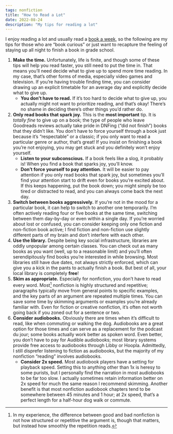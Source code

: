 ```yaml
---
tags: nonfiction
title: "How to Read a Lot"
date: 2022-08-24
description: "My tips for reading a lot"
---
```


I enjoy reading a lot and usually read a [book a week](/logs), so the following are my tips for those who are “book curious” or just want to recapture the feeling of staying up all night to finish a book in grade school.

1. **Make the time.** Unfortunately, life is finite, and though some of these tips will help you read faster, you still need to put the time in. That means you’ll need decide what to give up to spend more time reading. In my case, that’s other forms of media, especially video games and television. If you’re having trouble finding time, you can consider drawing up an explicit timetable for an average day and explicitly decide what to give up.
    - **You don’t have to read.** If it’s too hard to decide what to give up, you actually might not want to prioritize reading, and that’s okay! There’s no shame in deciding there’s other things you’d rather do.
2. **Only read books that spark joy.** This is the **most important** tip. It is _totally fine_ to give up on a book; the type of people who leave Goodreads reviews actually take pride in DNFing (“did not finish”) books that they didn’t like. You don’t have to force yourself through a book just because it’s “respectable” or a classic; if you only want to read a particular genre or author, that’s great! If you insist on finishing a book you’re not enjoying, you may get stuck and you definitely won’t enjoy yourself.
    - **Listen to your subconscious.** If a book feels like a slog, it probably is! When you find a book that sparks joy, you’ll know.
    - **Don’t force yourself to pay attention.** It will be easier to pay attention if you only read books that spark joy, but sometimes you’ll find your attention start to drift even for books you’re excited about. If this keeps happening, put the book down; you might simply be too tired or distracted to read, and you can always come back the next day.
3. **Switch between books aggressively.** If you’re not in the mood for a particular book, it can help to switch to another one temporarily. I’m often actively reading four or five books at the same time, switching between them day-by-day or even within a single day. If you’re worried about lost or confused, you can consider keeping only one fiction and non-fiction book active; I find fiction and non-fiction use slightly different parts of my brain and don’t interfere with each other.
4. **Use the library.** Despite being key social infrastructure, libraries are oddly unpopular among certain classes. You can check out as many books as you want (well, up to a reasonable limit) and you’ll often serendipitously find books you’re interested in while browsing. Most libraries still have due dates, not always strictly enforced, which can give you a kick in the pants to actually finish a book. But best of all, your local library is completely **free**!
5. **Skim as appropriate.** Especially for nonfiction, you don’t have to read every word. Most[^1] nonfiction is highly structured and repetitive; paragraphs typically move from general points to specific examples, and the key parts of an argument are repeated multiple times. You can save some time by skimming arguments or examples you’re already familiar with. Even for fiction or creative nonfiction, it’s often not worth going back if you zoned out for a sentence or two.
6. **Consider audiobooks.** Obviously there are times when it’s difficult to read, like when commuting or walking the dog. Audiobooks are a great option for those times and can serve as a replacement for the podcast du jour; some books actually work better as spoken word. Even better, you don’t have to pay for Audible audiobooks; most library systems provide free access to audiobooks through Libby or Hoopla. Admittedly, I still disprefer listening to fiction as audiobooks, but the majority of my nonfiction “reading” involves audiobooks.
    - **Consider 2x speed.** Most audiobook players have a setting for playback speed. Setting this to anything other than 1x is heresy to some purists, but I personally find the narration in most audiobooks to be far too slow. I actually sometimes retain information better on 2x speed for much the same reason I recommend skimming. Another benefit is that most nonfiction audiobook chapters tend to be somewhere between 45 minutes and 1 hour; at 2x speed, that’s a perfect length for a half-hour dog walk or commute.

[^1]: In my experience, the difference between good and bad nonfiction is not how structured or repetitive the argument is, though that matters, but instead how smoothly the repetition reads.
